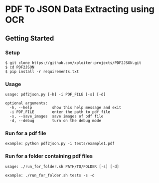 # PDF To JSON Data Extracting using OCR

## Getting Started

### Setup
```
$ git clone https://github.com/xploiter-projects/PDF2JSON.git
$ cd PDF2JSON
$ pip install -r requirements.txt
```

### Usage
```
usage: pdf2json.py [-h] -i PDF_FILE [-s] [-d]

optional arguments:
  -h, --help         show this help message and exit
  -i PDF_FILE        enter the path to pdf file
  -s, --save_images  save images of pdf file
  -d, --debug        turn on the debug mode

```

### Run for a pdf file

```example: python pdf2json.py -i tests/example1.pdf```

### Run for a folder containing pdf files

```
usage: ./run_for_folder.sh PATH/TO/FOLDER [-s] [-d]
```
```
example: ./run_for_folder.sh tests -s -d
```
